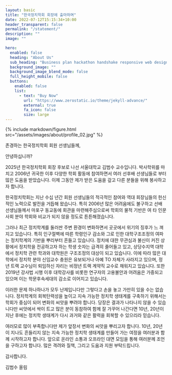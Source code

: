 ```yaml
---
layout: basic
title: "한국정치학회 회장에 출마하며"
date: 2022-07-12T15:15:34+10:00
header_transparent: false
permalink: "/statement/"
description: ""
image: ""

hero:
  enabled: false
  heading: "About Us"
  sub_heading: "Business plan hackathon handshake responsive web design."
  background_image: ""
  background_image_blend_mode: false
  full_height_mobile: false
  buttons:
    enabled: false
    list:
      - text: "Buy Now"
        url: "https://www.zerostatic.io/theme/jekyll-advance/"
        external: true
        fa_icon: false
        size: large
---
```


{% include markdown/figure.html src="/assets/images/about/profile_02.jpg" %}

존경하는 한국정치학회 회원 선생님들께,

안녕하십니까?

2025년 한국정치학회 회장 후보로 나선 서울대학교 김범수 교수입니다. 박사학위를 마치고 2006년 귀국한 이후 다양한 학회 활동에 참여하면서 여러 선후배 선생님들로 부터 많은 도움을 받았습니다. 이제 그동안 제가 받은 도움을 갚고 다른 분들을 위해
봉사하고자 합니다.

한국정치학회는 지난 수십 년간 회원 선생님들의 적극적인 참여와 역대 회장님들의 헌신적인 노력으로 발전을 거듭해 왔습니다. 특히 2006년 많은 어려움에도 불구하고 선배 선생님들께서 마포구 동교동에 회관을 마련해주심으로써 학회의 물적 기반은 여 타 인문사회 분야 학회와 비교가 되지 않을 정도로 튼튼해졌습니다.

그러나 최근 정치학계를 둘러싼 주변 환경이 변화하면서 곳곳에서 위기의 징후가 느 껴지고 있습니다. 특히 인구절벽에 따른 학령인구 감소와 그로 인한 대학구조조정의 여파는 정치학계의 기반을 뿌리부터 흔들고 있습니다. 정치에 대한 무관심과 불신이 커진 상황에서 정치학을 전공하고자 하는 학생 숫자는 급격히 줄어들고 있고, 상당수지역 대학에서 정치학 관련 학과와 대학원은 구조조정의 대상이 되고 있습니다. 이에 따라 많은 대학에서 정치학 분야 신임교수 충원은 유보되거나 아예 TO 자체가 사라지고 있으며, 정년 트랙 교수님이 퇴임하신 자리는 비정년 트랙 계약직 교수로 채워지고 있습니다. 또한 2019년 강사법 시행 이후 대학강사를 비롯한 연구자의 고용불안과 어려움은 가중되고 있으며 이는 학문후속세대의 감소로 이어지고 있습니다.

이러한 문제 하나하나가 모두 난제입니다만 그렇다고 손을 놓고 가만히 있을 수는 없습니다. 정치학계의 회복탄력성을 높이고 지속 가능한 정치학 생태계를 구축하기 위해서는 학회가 중심이 되어 변화의 씨앗을 뿌려야 합니다. 당장은 결과가 나타나지 않을 수 있습니다만 씨앗에서 싹이 트고 많은 분이 동참하여 함께 잘 가꾸어 나간다면 10년, 20년이 지난 후에는 정치학 생태계가 다시 과거와 같은 활력을 회복할 수 있으리라 믿습니다.

여러모로 많이 부족합니다만 제가 앞장서 변화의 씨앗을 뿌리고자 합니다. 10년, 20년이 지나도 흔들리지 않는 지속 가능한 정치학 생태계를 만들어 가는 여정을 여러분과 함께 시작하고자 합니다. 앞으로 온라인 소통과 오프라인 대면 모임을 통해 여러분께 조언을 구하고자 합니다. 많은 격려와 질책, 그리고 도움과 지원 부탁드립니다.

감사합니다.

김범수 올림
